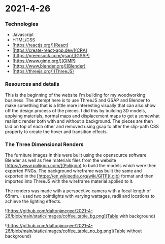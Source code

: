 # 2021-4-26

### Technologies
* Javascript
* HTML/CSS
* [https://reactjs.org/](React)
* [https://create-react-app.dev/](CRA)
* [https://greensock.com/gsap/](GSAP)
* [https://www.gimp.org/](GIMP)
* [https://www.blender.org/](Blender) 
* [https://threejs.org/](ThreeJS)

### Resources and details

This is the beginning of the website I'm building for my woodworking business. The attempt here is to use ThreeJS and GSAP and Blender to make something that is a little more interesting visually that can also show off the design process of the pieces. I did this by building 3D models, applying materials, normal maps and displacement maps to get a somewhat realistic render both with and without a background. The pieces are then laid on top of each other and removed using gsap to alter the clip-path CSS property to create the hover and transition effects. 

### The Three Dimensional Renders

The furniture images in this were built using the opensource software Blender as well as free materials files from the website [https://www.poliigon.com/](Poliigon) to build the models which were then exported PNGs. The background wireframe was built the same and exported in the [https://en.wikipedia.org/wiki/GlTF](.glb) format and then imported into ThreeJS with the wireframe material applied to it. 

The renders was made with a perspective camera with a focal length of 65mm. I used two pointlights with varying wattages, radii and locations to achieve the lighting effects. 

![https://github.com/daltonjmcgee/2021-4-26/blob/main/static/images/coffee_table_bg.png](Table with background)

![https://github.com/daltonjmcgee/2021-4-26/blob/main/static/images/coffee_table_no_bg.png](Table without background)
